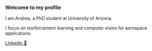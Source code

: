 ### Welcome to my profile

I am Andrea, a PhD student at University of Arizona.

I focus on reinforcement learning and computer vision for aerospace applications.

[LinkedIn 💼](https://www.linkedin.com/in/andrea-scorsoglio-409a72140/)

<!--
[Website 🌍](https://dannyverpoort.dev/)

[Email 📬](mailto:hallo@dannyverpoort.nl)
-->


<!--
**andreascorsoglio/andreascorsoglio** is a ✨ _special_ ✨ repository because its `README.md` (this file) appears on your GitHub profile.

Here are some ideas to get you started:

- 🔭 I’m currently working on ...
- 🌱 I’m currently learning ...
- 👯 I’m looking to collaborate on ...
- 🤔 I’m looking for help with ...
- 💬 Ask me about ...
- 📫 How to reach me: ...
- 😄 Pronouns: ...
- ⚡ Fun fact: ...
-->
